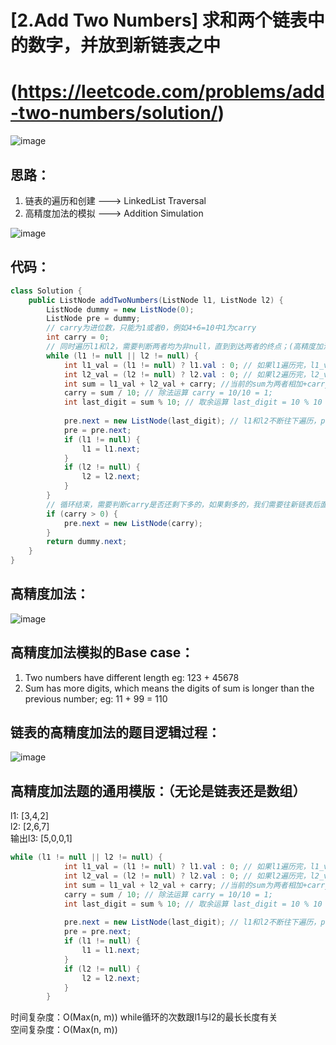 [2.Add Two Numbers] 求和两个链表中的数字，并放到新链表之中
====
(https://leetcode.com/problems/add-two-numbers/solution/) 
=========

![image](https://user-images.githubusercontent.com/91653378/137401750-fa1f3069-a62a-4ba7-b6f1-114a2bb897df.png)

思路：
----
1. 链表的遍历和创建 ---> LinkedList Traversal
2. 高精度加法的模拟 ---> Addition Simulation

![image](https://user-images.githubusercontent.com/91653378/137412252-a3c7aa5b-7ed1-46f3-a8e4-da29682d69ce.png)

代码：
---
```Java
class Solution {
    public ListNode addTwoNumbers(ListNode l1, ListNode l2) {
        ListNode dummy = new ListNode(0);
        ListNode pre = dummy;
        // carry为进位数，只能为1或者0，例如4+6=10中1为carry
        int carry = 0;
        // 同时遍历l1和l2，需要判断两者均为非null，直到到达两者的终点；(高精度加法的通用模版！！！)
        while (l1 != null || l2 != null) {
            int l1_val = (l1 != null) ? l1.val : 0; // 如果l1遍历完，l1_val为0，如果没有遍历完，取l1.val
            int l2_val = (l2 != null) ? l2.val : 0; // 如果l2遍历完，l2_val为0，如果没有遍历完，取l2.val
            int sum = l1_val + l2_val + carry; //当前的sum为两者相加+carry;
            carry = sum / 10; // 除法运算 carry = 10/10 = 1;
            int last_digit = sum % 10; // 取余运算 last_digit = 10 % 10 = 0, 5 % 10 = 5;
            
            pre.next = new ListNode(last_digit); // l1和l2不断往下遍历，pre指针后移
            pre = pre.next;
            if (l1 != null) {
                l1 = l1.next;
            }
            if (l2 != null) {
                l2 = l2.next;
            }
        }
        // 循环结束，需要判断carry是否还剩下多的，如果剩多的，我们需要往新链表后面new新节点存储多余的数
        if (carry > 0) {
            pre.next = new ListNode(carry);
        }
        return dummy.next;
    }
}
```

高精度加法：
---
![image](https://user-images.githubusercontent.com/91653378/137401991-84b5285d-ce93-4262-aa74-9a084efb16c5.png)

高精度加法模拟的Base case：
------
1. Two numbers have different length
eg: 123 + 45678
2. Sum has more digits, which means the digits of sum is longer than the previous number;
eg: 11 + 99 = 110

链表的高精度加法的题目逻辑过程：
-------
![image](https://user-images.githubusercontent.com/91653378/137405280-9b2b0d38-de6c-4a61-a1fd-ba51aecec5c5.png)

高精度加法题的通用模版：（无论是链表还是数组）
-------
l1: [3,4,2] <br>
l2: [2,6,7] <br>
输出l3: [5,0,0,1]

```Java
while (l1 != null || l2 != null) {
            int l1_val = (l1 != null) ? l1.val : 0; // 如果l1遍历完，l1_val为0，如果没有遍历完，取l1.val
            int l2_val = (l2 != null) ? l2.val : 0; // 如果l2遍历完，l2_val为0，如果没有遍历完，取l2.val
            int sum = l1_val + l2_val + carry; //当前的sum为两者相加+carry;
            carry = sum / 10; // 除法运算 carry = 10/10 = 1;
            int last_digit = sum % 10; // 取余运算 last_digit = 10 % 10 = 0, 5 % 10 = 5;
            
            pre.next = new ListNode(last_digit); // l1和l2不断往下遍历，pre指针后移
            pre = pre.next;
            if (l1 != null) {
                l1 = l1.next;
            }
            if (l2 != null) {
                l2 = l2.next;
            }
        }
```

时间复杂度：O(Max(n, m)) while循环的次数跟l1与l2的最长长度有关<br>
空间复杂度：O(Max(n, m))

